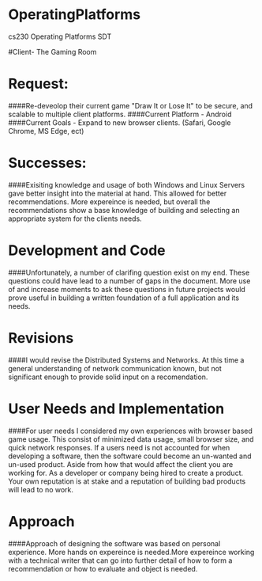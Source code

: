 # OperatingPlatforms
cs230 Operating Platforms SDT

#Client- The Gaming Room
# Request:
####Re-deveolop their current game "Draw It or Lose It" to be secure, and scalable to multiple client platforms.
####Current Platform - Android
####Current Goals - Expand to new browser clients. (Safari, Google Chrome, MS Edge, ect)

# Successes:
####Exisiting knowledge and usage of both Windows and Linux Servers gave better insight into the material at hand. This allowed for better recommendations. More expereince is needed, but overall the recommendations show a base knowledge of building and selecting an appropriate system for the clients needs.

# Development and Code
####Unfortunately, a number of clarifing question exist on my end. These questions could have lead to a number of gaps in the document. More use of and increase moments to ask these questions in future projects would prove useful in building a written foundation of a full application and its needs.

# Revisions
####I would revise the Distributed Systems and Networks. At this time a general understanding of network communication known, but not significant enough to provide solid input on a recomendation.

# User Needs and Implementation
####For user needs I considered my own experiences with browser based game usage. This consist of minimized data usage, small browser size, and quick network responses. If a users need is not accounted for when developing a software, then the software could become an un-wanted and un-used product. Aside from how that would affect the client you are working for. As a developer or company being hired to create a product. Your own reputation is at stake and a reputation of building bad products will lead to no work.

# Approach
####Approach of designing the software was based on personal experience. More hands on expereince is needed.More expereince working with a technical writer that can go into further detail of how to form a recommendation or how to evaluate and object is needed.
